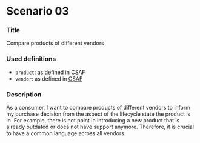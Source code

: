 # Scenario 03

### Title

Compare products of different vendors

### Used definitions

- `product`: as defined in [CSAF](https://docs.oasis-open.org/csaf/csaf/v2.0/os/csaf-v2.0-os.html#12-terminology)
- `vendor`: as defined in [CSAF](https://docs.oasis-open.org/csaf/csaf/v2.0/os/csaf-v2.0-os.html#12-terminology)

### Description

As a consumer, I want to compare products of different vendors to inform my purchase decision from the aspect
of the lifecycle state the product is in.
For example, there is not point in introducing a new product that is already outdated or does not have support
anymore.
Therefore, it is crucial to have a common language across all vendors.
